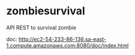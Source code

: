 # zombiesurvival
API REST to survival zombie

doc: http://ec2-54-233-86-136.sa-east-1.compute.amazonaws.com:8080/doc/index.html
